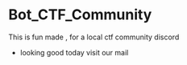 # Bot_CTF_Community
This is fun made , for a local ctf community discord 
- looking good today visit our mail 
